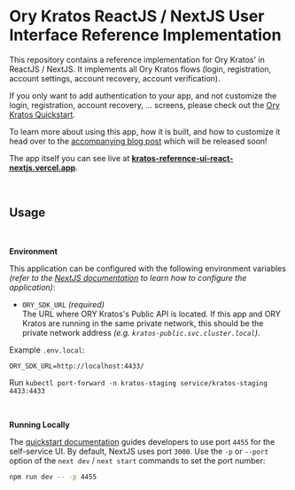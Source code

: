 # Ory Kratos ReactJS / NextJS User Interface Reference Implementation

This repository contains a reference implementation for Ory Kratos' in ReactJS /
NextJS. It implements all Ory Kratos flows (login, registration, account
settings, account recovery, account verification).

If you only want to add authentication to your app, and not customize the login,
registration, account recovery, ... screens, please check out the
[Ory Kratos Quickstart](https://www.ory.sh/kratos/docs/quickstart).

To learn more about using this app, how it is built, and how to customize it
head over to the
[accompanying blog post](https://www.ory.sh/nextjs-authentication-spa-custom-flows-open-source)
which will be released soon!

The app itself you can see live at
**[kratos-reference-ui-react-nextjs.vercel.app](https://kratos-reference-ui-react-nextjs.vercel.app)**.

<br />

## Usage

<br />

**Environment**

This application can be configured with the following environment variables
_(refer to the
[NextJS documentation](https://nextjs.org/docs/basic-features/environment-variables)
to learn how to configure the application)_:

- `ORY_SDK_URL` _(required)_<br />The URL where ORY Kratos's Public API is
  located. If this app and ORY Kratos are running in the same private network,
  this should be the private network address _(e.g.
  `kratos-public.svc.cluster.local`)_.

Example `.env.local`:

```
ORY_SDK_URL=http://localhost:4433/
```

Run ``` kubectl port-forward -n kratos-staging service/kratos-staging 4433:4433 ```

<br />

**Running Locally**

The [quickstart documentation](https://www.ory.sh/kratos/docs/quickstart) guides
developers to use port `4455` for the self-service UI. By default, NextJS uses
port `3000`. Use the `-p` or `--port` option of the `next dev` / `next start`
commands to set the port number:

```sh
npm run dev -- -p 4455
```
